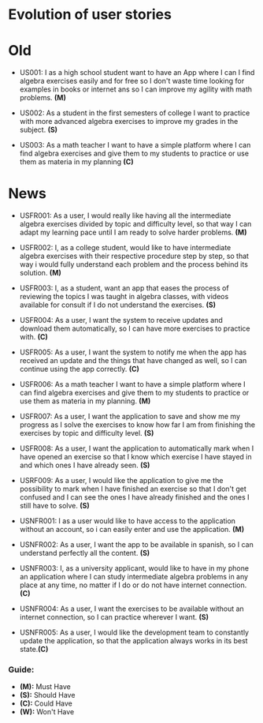 # Evolution of user stories

# Old 

* US001: I as a high school student want to have an App where I can I find algebra exercises easily and for free so I don't waste time looking for examples in books or internet ans so I can improve my agility with math problems. **(M)**

* US002: As a student in the first semesters of college I want to practice with more advanced algebra exercises to improve my grades in the subject. **(S)**
 
* US003: As a math teacher I want to have a simple platform where I can find algebra exercises and give them to my students to practice or use them as materia in my planning **(C)**

# News

* USFR001: As a user, I would really like having all the intermediate algebra exercises divided by topic and difficulty level, so that way I can adapt my learning pace until I am ready to solve harder problems. **(M)**

* USFR002: I, as a college student, would like to have intermediate algebra exercises with their respective procedure step by step, so that way i would fully understand each problem and the process behind its solution. **(M)**

* USFR003: I, as a student, want an app that eases the process of reviewing the topics I was taught in algebra classes, with videos available for consult if I do not understand the exercises. **(S)**

* USFR004: As a user, I want the system to receive updates and download them automatically, so I can have more exercises to practice with. **(C)**

* USFR005: As a user, I want the system to notify me when the app has received an update and the things that have changed as well, so I can continue using the app correctly. **(C)**

* USFR006: As a math teacher I want to have a simple platform where I can find algebra exercises and give them to my students to practice or use them as materia in my planning. **(M)**

* USFR007: As a user, I want the application to save and show me my progress as I solve the exercises to know how far I am from finishing the exercises by topic and difficulty level. **(S)**

* USFR008: As a user, I want the application to automatically mark when I have opened an exercise so that I know which exercise I have stayed in and which ones I have already seen. **(S)**

* USRF009: As a user, I would like the application to give me the possibility to mark when I have finished an exercise so that I don't get confused and I can see the ones I have already finished and the ones I still have to solve. **(S)**

* USNFR001: I as a user would like to have access to the application without an account, so i can easily enter and use the application. **(M)**

* USNFR002: As a user, I want the app to be available in spanish, so I can understand perfectly all the content. **(S)**

* USNFR003: I, as a university applicant, would like to have in my phone an application where I can study intermediate algebra problems in any place at any time, no matter if I do or do not have internet connection. **(C)**

* USNFR004: As a user, I want the exercises to be available without an internet connection, so I can practice wherever I want. **(S)**

* USNFR005: As a user, I would like the development team to constantly update the application, so that the application always works in its best state.**(C)** 

### Guide:
+ **(M):** Must Have
+ **(S):** Should Have
+ **(C):** Could Have
+ **(W):** Won't Have
